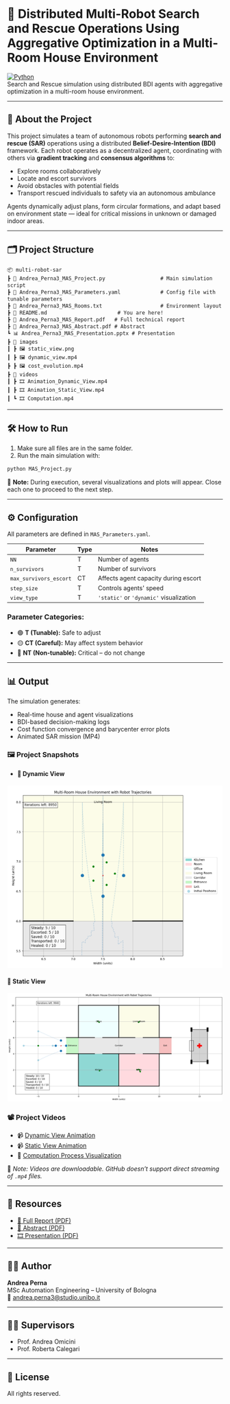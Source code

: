 # 🤖 Distributed Multi-Robot Search and Rescue Operations Using Aggregative Optimization in a Multi-Room House Environment

[![Python](https://img.shields.io/badge/Python-3.10-blue?logo=python)](https://www.python.org/)  
Search and Rescue simulation using distributed BDI agents with aggregative optimization in a multi-room house environment.

---

## 🧠 About the Project

This project simulates a team of autonomous robots performing **search and rescue (SAR)** operations using a distributed **Belief-Desire-Intention (BDI)** framework. Each robot operates as a decentralized agent, coordinating with others via **gradient tracking** and **consensus algorithms** to:

- Explore rooms collaboratively
- Locate and escort survivors
- Avoid obstacles with potential fields
- Transport rescued individuals to safety via an autonomous ambulance

Agents dynamically adjust plans, form circular formations, and adapt based on environment state — ideal for critical missions in unknown or damaged indoor areas.

---

## 🗂 Project Structure

```
📦 multi-robot-sar
┣ 📜 Andrea_Perna3_MAS_Project.py                  # Main simulation script
┣ 📜 Andrea_Perna3_MAS_Parameters.yaml             # Config file with tunable parameters
┣ 📜 Andrea_Perna3_MAS_Rooms.txt                   # Environment layout
┣ 📜 README.md                       # You are here!
┣ 📄 Andrea_Perna3_MAS_Report.pdf   # Full technical report
┣ 📄 Andrea_Perna3_MAS_Abstract.pdf # Abstract
┗ 📊 Andrea_Perna3_MAS_Presentation.pptx # Presentation
┣ 📁 images
┃ ┣ 🖼️ static_view.png
┃ ┣ 🖼️ dynamic_view.mp4
┣ ┣ 🖼️ cost_evolution.mp4
┣ 📁 videos
┃ ┣ 🎞️ Animation_Dynamic_View.mp4
┃ ┣ 🎞️ Animation_Static_View.mp4
┃ ┗ 🎞️ Computation.mp4
```

---

## 🛠 How to Run

1. Make sure all files are in the same folder.
2. Run the main simulation with:

```bash
python MAS_Project.py
```

🧠 **Note:** During execution, several visualizations and plots will appear. Close each one to proceed to the next step.

---

## ⚙️ Configuration

All parameters are defined in `MAS_Parameters.yaml`.

| Parameter               | Type | Notes |
|------------------------|------|-------|
| `NN`                   | T    | Number of agents |
| `n_survivors`          | T    | Number of survivors |
| `max_survivors_escort` | CT   | Affects agent capacity during escort |
| `step_size`            | T    | Controls agents' speed |
| `view_type`            | T    | `'static'` or `'dynamic'` visualization |

### Parameter Categories:
- 🟢 **T (Tunable):** Safe to adjust
- 🟡 **CT (Careful):** May affect system behavior
- 🔴 **NT (Non-tunable):** Critical – do not change

---

## 📊 Output

The simulation generates:
- Real-time house and agent visualizations
- BDI-based decision-making logs
- Cost function convergence and barycenter error plots
- Animated SAR mission (MP4)

### 🖼️ Project Snapshots
- #### 🔄 Dynamic View
![Dynamic View](./images/dynamic_view.png)

#### 🧭 Static View
![Static View](./images/static_view.png)

### 📽️ Project Videos

- 📹 [Dynamic View Animation](./videos/Animation_Dynamic_View.mp4)
- 📹 [Static View Animation](./videos/Animation_Static_View.mp4)
- 🧮 [Computation Process Visualization](./videos/Computation.mp4)

📌 *Note: Videos are downloadable. GitHub doesn’t support direct streaming of `.mp4` files.*

---

## 📎 Resources

- [📘 Full Report (PDF)](./Andrea_Perna3_MAS_Report.pdf)
- [📄 Abstract (PDF)](./Andrea_Perna3_MAS_Abstract.pdf)
- [🎞️ Presentation (PDF)](./Andrea_Perna3_MAS_Presentation.pdf)

---

## 👨‍🎓 Author

**Andrea Perna**  
MSc Automation Engineering – University of Bologna  
📧 andrea.perna3@studio.unibo.it

---

## 👩‍🏫 Supervisors

- Prof. Andrea Omicini  
- Prof. Roberta Calegari

---

## 📜 License

All rights reserved.
